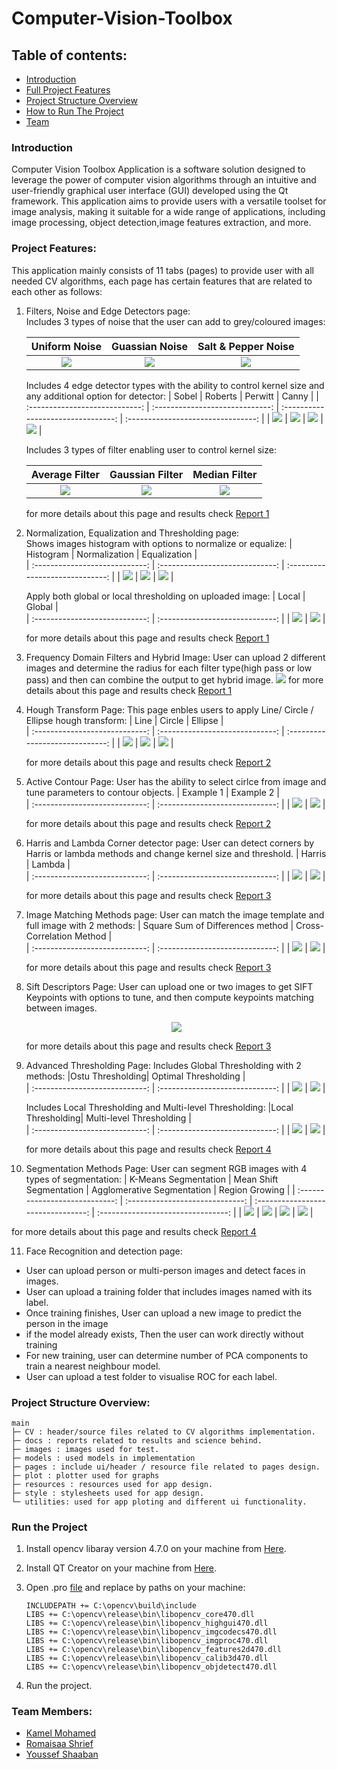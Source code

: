 # Computer-Vision-Toolbox

## Table of contents:

- [Introduction](#introduction)
- [Full Project Features](#project-features)
- [Project Structure Overview](#project-structure-overview)
- [How to Run The Project](#run-the-project)
- [Team](#team-members)

### Introduction

Computer Vision Toolbox Application is a software solution designed to leverage the power of computer vision algorithms through an intuitive and user-friendly graphical user interface (GUI) developed using the Qt framework. This application aims to provide users with a versatile toolset for image analysis, making it suitable for a wide range of applications, including image processing, object detection,image features extraction, and more.

### Project Features:

This application mainly consists of 11 tabs (pages) to provide user with all needed CV algorithms, each page has certain features that are related to each other as follows:

1. Filters, Noise and Edge Detectors page:<br />
   Includes 3 types of noise that the user can add to grey/coloured images:

   |         Uniform Noise          |         Guassian Noise          |        Salt & Pepper Noise         |
   | :----------------------------: | :-----------------------------: | :--------------------------------: |
   | ![](samples/uniform-noise.png) | ![](samples/guassian-noise.png) | ![](samples/salt-pepper-noise.png) |

   Includes 4 edge detector types with the ability to control kernel size and any additional option for detector:
   | Sobel | Roberts | Perwitt | Canny |
   | :----------------------------: | :-----------------------------: | :--------------------------------: | :--------------------------------: |
   | ![](samples/sobel-detector.png) | ![](samples/roberts-detector.png) | ![](samples/perwitt-detector.png) | ![](samples/canny-detector.png) |

   Includes 3 types of filter enabling user to control kernel size:

   |         Average Filter          |         Gaussian Filter          |         Median Filter          |
   | :-----------------------------: | :------------------------------: | :----------------------------: |
   | ![](samples/average-filter.png) | ![](samples/guassian-filter.png) | ![](samples/median-filter.png) |

   for more details about this page and results check [Report 1](docs/Report%201.pdf)

2. Normalization, Equalization and Thresholding page:<br />
   Shows images histogram with options to normalize or equalize:
   | Histogram | Normalization | Equalization |  
   | :----------------------------: | :-----------------------------: | :-----------------------------: |
   | ![](samples/histogram.png) | ![](samples/normalization.png) | ![](samples/equalizer.png) |

   Apply both global or local thresholding on uploaded image:
   | Local | Global |  
   | :----------------------------: | :-----------------------------: |
   | ![](samples/local-thresh.png) | ![](samples/global-thresh.png) |

   for more details about this page and results check [Report 1](docs/Report%201.pdf)

3. Frequency Domain Filters and Hybrid Image:
   User can upload 2 different images and determine the radius for each filter type(high pass or low pass) and then can combine the output to get hybrid image.
   ![](samples/hybird.png)
   for more details about this page and results check [Report 1](docs/Report%201.pdf)

4. Hough Transform Page:
   This page enbles users to apply Line/ Circle / Ellipse hough transform:
   | Line | Circle | Ellipse |  
   | :----------------------------: | :-----------------------------: | :-----------------------------: |
   | ![](samples/hough-line.png) | ![](samples/hough-circle.png) | ![](samples/hough-ellipse.png) |

   for more details about this page and results check [Report 2](docs/Report%202.pdf)

5. Active Contour Page:
   User has the ability to select cirlce from image and tune parameters to contour objects.
   | Example 1 | Example 2 |  
   | :----------------------------: | :-----------------------------: |
   | ![](samples/active-contour.png) | ![](samples/active-contour-2.png) |

   for more details about this page and results check [Report 2](docs/Report%202.pdf)

6. Harris and Lambda Corner detector page:
   User can detect corners by Harris or lambda methods and change kernel size and threshold.
   | Harris | Lambda |  
   | :----------------------------: | :-----------------------------: |
   | ![](samples/harris.png) | ![](samples/lambda.png) |

   for more details about this page and results check [Report 3](docs/Report%203.pdf)

7. Image Matching Methods page:
   User can match the image template and full image with 2 methods:
   | Square Sum of Differences method | Cross-Correlation Method |  
   | :----------------------------: | :-----------------------------: |
   | ![](samples/match-ssd.png) | ![](samples/match-ncc.png) |

   for more details about this page and results check [Report 3](docs/Report%203.pdf)

8. Sift Descriptors Page:
   User can upload one or two images to get SIFT Keypoints with options to tune, and then compute keypoints matching between images.
   <p align="center">
     <img src="samples/sift-match.png" />
   </p>

   for more details about this page and results check [Report 3](docs/Report%203.pdf)

9. Advanced Thresholding Page:
   Includes Global Thresholding with 2 methods:
   |Ostu Thresholding| Optimal Thresholding |  
   | :----------------------------: | :-----------------------------: |
   | ![](samples/ostu-thresh.png) | ![](samples/optimal-thres.png) |

   Includes Local Thresholding and Multi-level Thresholding:
   |Local Thresholding| Multi-level Thresholding |  
   | :----------------------------: | :-----------------------------: |
   | ![](samples/local-thresh-2.png) | ![](samples/multi-thresh.png) |

   for more details about this page and results check [Report 4](docs/Report%204.pdf)

10. Segmentation Methods Page:
    User can segment RGB images with 4 types of segmentation:
    | K-Means Segmentation | Mean Shift Segmentation | Agglomerative Segmentation | Region Growing |
    | :----------------------------: | :-----------------------------: | :--------------------------------: | :--------------------------------: |
    | ![](samples/k-means.png) | ![](samples/mean-shift-seg.png) | ![](samples/agg-seg.png) | ![](samples/region-growing.png) |

for more details about this page and results check [Report 4](docs/Report%204.pdf)

11. Face Recognition and detection page:

- User can upload person or multi-person images and detect faces in images.
- User can upload a training folder that includes images named with its label.
- Once training finishes, User can upload a new image to predict the person in the image
- if the model already exists, Then the user can work directly without training
- For new training, user can determine number of PCA components to train a nearest neighbour model.
- User can upload a test folder to visualise ROC for each label.

### Project Structure Overview:

```
main
├─ CV : header/source files related to CV algorithms implementation.
├─ docs : reports related to results and science behind.
├─ images : images used for test.
├─ models : used models in implementation
├─ pages : include ui/header / resource file related to pages design.
├─ plot : plotter used for graphs
├─ resources : resources used for app design.
├─ style : stylesheets used for app design.
└─ utilities: used for app ploting and different ui functionality.
```

### Run the Project

1. Install opencv libaray version 4.7.0 on your machine from [Here](www.opencv.org/releases/).

2. Install QT Creator on your machine from [Here](www.qt.io).

3. Open .pro [file](CV-Toolbox.pro) and replace by paths on your machine:

   ```
   INCLUDEPATH += C:\opencv\build\include
   LIBS += C:\opencv\release\bin\libopencv_core470.dll
   LIBS += C:\opencv\release\bin\libopencv_highgui470.dll
   LIBS += C:\opencv\release\bin\libopencv_imgcodecs470.dll
   LIBS += C:\opencv\release\bin\libopencv_imgproc470.dll
   LIBS += C:\opencv\release\bin\libopencv_features2d470.dll
   LIBS += C:\opencv\release\bin\libopencv_calib3d470.dll
   LIBS += C:\opencv\release\bin\libopencv_objdetect470.dll

   ```

4. Run the project.

### Team Members:

- [Kamel Mohamed](https://github.com/KamelMoohamed)
- [Romaisaa Shrief](https://github.com/Romaisaa)
- [Youssef Shaaban](https://github.com/youssef-shaban)

